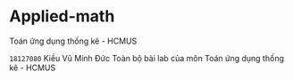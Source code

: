 # Applied-math
Toán ứng dụng thống kê - HCMUS

`18127080` Kiều Vũ Minh Đức
Toàn bộ bài lab của môn Toán ứng dụng thống kê - HCMUS
